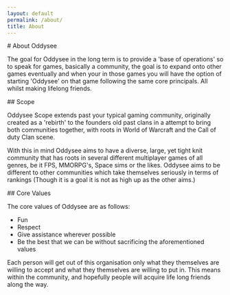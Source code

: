 ```yaml
---
layout: default
permalink: /about/
title: About
---
```


<section class="content-section text-center">
<div class="container" markdown="1">
# About Oddysee

The goal for Oddysee in the long term is to provide a 'base of operations' so to speak for games,
basically a community, the goal is to expand onto other games eventually and when your in those
games you will have the option of starting 'Oddysee' on that game following the same core
principals. All whilst making lifelong friends.
</div>
</section>

<section class="section-invert content-section text-center">
<div class="container" markdown="1">
## Scope

Oddysee Scope extends past your typical gaming community, originally created as a 'rebirth' to the
founders old past clans in a attempt to bring both communities together, with roots in World of
Warcraft and the Call of duty Clan scene.

With this in mind Oddysee aims to have a diverse, large, yet tight knit community that has roots in
several different multiplayer games of all genres, be it FPS, MMORPG's, Space sims or the likes.
Oddysee aims to be different to other communities which take themselves seriously in terms of
rankings (Though it is a goal it is not as high up as the other aims.)
</div>
</section>

<section class="content-section text-center">
<div class="container" markdown="1">
## Core Values

The core values of Oddysee are as follows:

* Fun
* Respect
* Give assistance wherever possible
* Be the best that we can be without sacrificing the aforementioned values

Each person will get out of this organisation only what they themselves are willing to accept and
what they themselves are willing to put in. This means within the community, and hopefully people
will acquire life long friends along the way.
</div>
</section>
